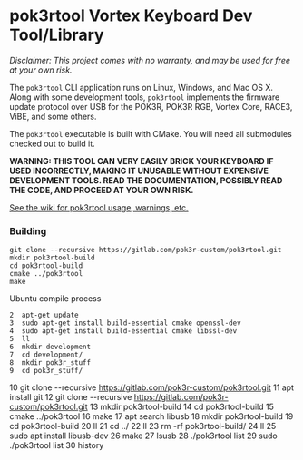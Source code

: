 # pok3rtool Vortex Keyboard Dev Tool/Library

*Disclaimer: This project comes with no warranty, and may be used for free at your own risk.*

The `pok3rtool` CLI application runs on Linux, Windows, and Mac OS X. Along with some development
tools, `pok3rtool` implements the firmware update protocol over USB for the POK3R, POK3R RGB,
Vortex Core, RACE3, ViBE, and some others.

The `pok3rtool` executable is built with CMake. You will need all submodules checked out to build it.

**WARNING: THIS TOOL CAN VERY EASILY BRICK YOUR KEYBOARD IF USED INCORRECTLY, MAKING IT
UNUSABLE WITHOUT EXPENSIVE DEVELOPMENT TOOLS. READ THE DOCUMENTATION, POSSIBLY READ THE
CODE, AND PROCEED AT YOUR OWN RISK.**

[See the wiki for pok3rtool usage, warnings, etc.](https://github.com/pok3r-custom/pok3rtool/wiki)

### Building

    git clone --recursive https://gitlab.com/pok3r-custom/pok3rtool.git
    mkdir pok3rtool-build
    cd pok3rtool-build
    cmake ../pok3rtool
    make

Ubuntu compile process

    2  apt-get update
    3  sudo apt-get install build-essential cmake openssl-dev
    4  sudo apt-get install build-essential cmake libssl-dev
    5  ll
    6  mkdir development
    7  cd development/
    8  mkdir pok3r_stuff
    9  cd pok3r_stuff/
   10  git clone --recursive https://gitlab.com/pok3r-custom/pok3rtool.git
   11  apt install git
   12  git clone --recursive https://gitlab.com/pok3r-custom/pok3rtool.git
   13  mkdir pok3rtool-build
   14  cd pok3rtool-build
   15  cmake ../pok3rtool
   16  make
   17  apt search libusb
   18  mkdir pok3rtool-build
   19  cd pok3rtool-build
   20  ll
   21  cd ../
   22  ll
   23  rm -rf pok3rtool-build/
   24  ll
   25  sudo apt install libusb-dev
   26  make
   27  lsusb 
   28  ./pok3rtool list
   29  sudo ./pok3rtool list
   30  history

